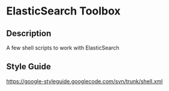 # ElasticSearch Toolbox

## Description

A few shell scripts to work with ElasticSearch

## Style Guide

https://google-styleguide.googlecode.com/svn/trunk/shell.xml